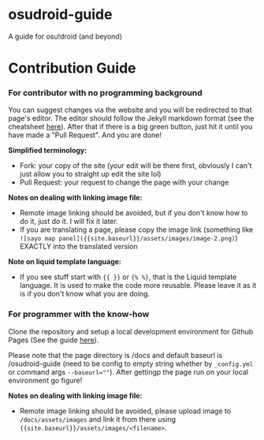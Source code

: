 # osudroid-guide
A guide for osu!droid (and beyond)

# Contribution Guide
### For contributor with no programming background

You can suggest changes via the website and you will be redirected to that page's editor. The editor should follow the Jekyll markdown format (see the cheatsheet [here](https://itopaloglu83.github.io/Jekyll-Markdown-Cheat-Sheet/)). After that if there is a big green button, just hit it until you have made a "Pull Request". And you are done!

**Simplified terminology:**
- Fork: your copy of the site (your edit will be there first, obviously I can't just allow you to straight up edit the site lol)
- Pull Request: your request to change the page with your change

**Notes on dealing with linking image file:**
- Remote image linking should be avoided, but if you don't know how to do it, just do it. I will fix it later.
- If you are translating a page, please copy the image link (something like `![sayo map panel]({{site.baseurl}}/assets/images/image-2.png)`) EXACTLY into the translated version

**Note on liquid template language:**
- If you see stuff start with `{{ }}` or `{% %}`, that is the Liquid template language. It is used to make the code more reusable. Please leave it as it is if you don't know what you are doing.


### For programmer with the know-how

Clone the repository and setup a local development environment for Github Pages (See the guide [here](https://docs.github.com/en/pages/setting-up-a-github-pages-site-with-jekyll/testing-your-github-pages-site-locally-with-jekyll)). 

Please note that the page directory is /docs and default baseurl is /osudroid-guide (need to be config to empty string whether by `_config.yml` or command args `--baseurl=""`). After gettingp the page run on your local environment go figure!

**Notes on dealing with linking image file:**
- Remote image linking should be avoided, please upload image to `/docs/assets/images` and link it from there using `{{site.baseurl}}/assets/images/<filename>`.